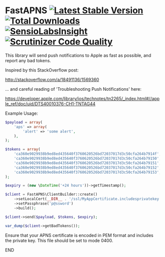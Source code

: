 FastAPNS [![Latest Stable Version](https://poser.pugx.org/samtny/fastapns/v/stable)](https://packagist.org/packages/samtny/fastapns) [![Total Downloads](https://poser.pugx.org/samtny/fastapns/downloads)](https://packagist.org/packages/samtny/fastapns) [![SensioLabsInsight](https://insight.sensiolabs.com/projects/6f8352c8-7cde-421b-b3d0-08ade1ed76bc/mini.png)](https://insight.sensiolabs.com/projects/6f8352c8-7cde-421b-b3d0-08ade1ed76bc) [![Scrutinizer Code Quality](https://scrutinizer-ci.com/g/samtny/fastapns/badges/quality-score.png?b=master)](https://scrutinizer-ci.com/g/samtny/fastapns/?branch=master)
==========

This library will send push notifications to Apple as fast as possible, and report any bad tokens.

Inspired by this StackOverflow post:

http://stackoverflow.com/a/18491136/1569360

...  and careful reading of 'Troubleshooting Push Notifications' here:

https://developer.apple.com/library/ios/technotes/tn2265/_index.html#//apple_ref/doc/uid/DTS40010376-CH1-TNTAG44

Example Usage:

```php
$payload = array(
    'aps' => array(
        'alert' => 'some alert',
    ),
);

$tokens = array(
    'ca360e9029938b9ed8ed435640f3760620526bd72037017d3c50cfa264b7914f',
    'ca360e9029938b9ed8ed435640f3760620526bd72037017d3c50cfa264b79150',
    'ca360e9029938b9ed8ed435640f3760620526bd72037017d3c50cfa264b79151',
    'ca360e9029938b9ed8ed435640f3760620526bd72037017d3c50cfa264b79152',
    'ca360e9029938b9ed8ed435640f3760620526bd72037017d3c50cfa264b79153',
);

$expiry = (new \DateTime('+24 hours'))->getTimestamp();

$client = FastAPNS\ClientBuilder::create()
    ->setLocalCert(__DIR__ . '/ssl/MyAppCertificate.includesprivatekey.pem')
    ->setPassphrase('p@ssword')
    ->build();

$client->send($payload, $tokens, $expiry);

var_dump($client->getBadTokens());
```

Ensure that your APNS certificate is encoded in PEM format and includes the private key.  This file should be set to mode 0400.

END
